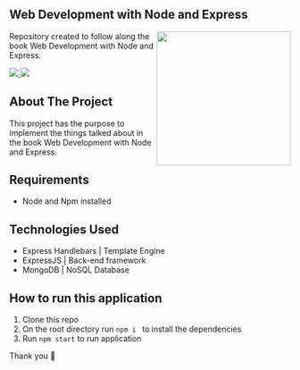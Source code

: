   

## Web Development with Node and Express

  

<a><img  width="240"  align="right"  src="https://user-images.githubusercontent.com/11978772/40430986-a0eb7b92-5e63-11e8-80eb-43fe07f664a6.png"></a>

  

Repository created to follow along the book Web Development with Node and Express.

  

<a  href="https://www.linkedin.com/in/bruno-silveira22/">

<img  src="https://img.shields.io/badge/LinkedIn-0077B5?style=for-the-badge&logo=linkedin&logoColor=white">

</a>

  

<a  href="https://github.com/brunosm16">

<img  src="https://img.shields.io/badge/GitHub-100000?style=for-the-badge&logo=github&logoColor=white">

</a>

  

<br/>

  
  

## About The Project

  

This project has the purpose to implement the things talked about in the book Web Development with Node and Express.

  

## Requirements

  

- Node and Npm installed

  

## Technologies Used

  

- Express Handlebars | Template Engine
- ExpressJS | Back-end framework
- MongoDB | NoSQL Database

  

## How to run this application

  

1. Clone this repo 
2. On the root directory run `npm i ` to install the dependencies
3. Run `npm start` to run application

Thank you 💜